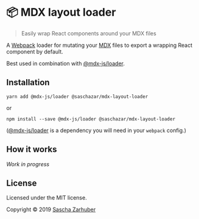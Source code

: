 # 📦 MDX layout loader

> Easily wrap React components around your MDX files

A [Webpack](https://webpack.js.org/) loader for mutating your [MDX](https://mdxjs.com/) files to export a wrapping React component by default.

Best used in combination with [@mdx-js/loader](https://github.com/mdx-js/mdx).

## Installation

`yarn add @mdx-js/loader @saschazar/mdx-layout-loader`

or

`npm install --save @mdx-js/loader @saschazar/mdx-layout-loader`

([@mdx-js/loader](https://github.com/mdx-js/mdx) is a dependency you will need in your `webpack` config.)

## How it works

_Work in progress_

## License

Licensed under the MIT license.

Copyright ©️ 2019 [Sascha Zarhuber](https://github.com/saschazar21)
